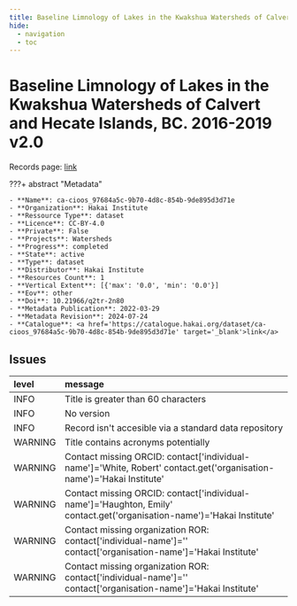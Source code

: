 ```yaml
---
title: Baseline Limnology of Lakes in the Kwakshua Watersheds of Calvert and Hecate Islands, BC. 2016-2019 v2.0
hide:
  - navigation
  - toc
---
```


# Baseline Limnology of Lakes in the Kwakshua Watersheds of Calvert and Hecate Islands, BC. 2016-2019 v2.0

Records page: <a href='https://catalogue.hakai.org/dataset/ca-cioos_97684a5c-9b70-4d8c-854b-9de895d3d71e' target='_blank'>link</a>

???+ abstract "Metadata"

    - **Name**: ca-cioos_97684a5c-9b70-4d8c-854b-9de895d3d71e 
    - **Organization**: Hakai Institute 
    - **Ressource Type**: dataset 
    - **Licence**: CC-BY-4.0 
    - **Private**: False 
    - **Projects**: Watersheds 
    - **Progress**: completed 
    - **State**: active 
    - **Type**: dataset 
    - **Distributor**: Hakai Institute 
    - **Resources Count**: 1 
    - **Vertical Extent**: [{'max': '0.0', 'min': '0.0'}] 
    - **Eov**: other 
    - **Doi**: 10.21966/q2tr-2n80 
    - **Metadata Publication**: 2022-03-29 
    - **Metadata Revision**: 2024-07-24 
    - **Catalogue**: <a href='https://catalogue.hakai.org/dataset/ca-cioos_97684a5c-9b70-4d8c-854b-9de895d3d71e' target='_blank'>link</a> 

<div id='map'></div>




## Issues
| level   | message                                                                                                                |
|:--------|:-----------------------------------------------------------------------------------------------------------------------|
| INFO    | Title is greater than 60 characters                                                                                    |
| INFO    | No version                                                                                                             |
| INFO    | Record isn't accesible via a standard data repository                                                                  |
| WARNING | Title contains acronyms potentially                                                                                    |
| WARNING | Contact missing ORCID: contact['individual-name']='White, Robert' contact.get('organisation-name')='Hakai Institute'   |
| WARNING | Contact missing ORCID: contact['individual-name']='Haughton, Emily' contact.get('organisation-name')='Hakai Institute' |
| WARNING | Contact missing organization ROR:  contact['individual-name']='' contact['organisation-name']='Hakai Institute'        |
| WARNING | Contact missing organization ROR:  contact['individual-name']='' contact['organisation-name']='Hakai Institute'        |


<script>
   document.addEventListener("DOMContentLoaded", function() {
    var map = L.map('map').setView([51.505, -125.09], 5);
    L.tileLayer('https://tile.openstreetmap.org/{z}/{x}/{y}.png', {
        maxZoom: 19,
        attribution: '&copy; <a href="http://www.openstreetmap.org/copyright">OpenStreetMap</a>'
    }).addTo(map);
    var geojsonFeature = {
        "type": "Feature",
        "properties": {
            "name" : "Baseline Limnology of Lakes in the Kwakshua Watersheds of Calvert and Hecate Islands, BC. 2016-2019 v2.0"
        },
        "geometry": {'type': 'Polygon', 'coordinates': [[[-128.15445681, 51.61731613], [-127.95404703, 51.61731613], [-127.95404703, 51.71899959], [-128.15445681, 51.71899959], [-128.15445681, 51.61731613]]]}
    }
    L.geoJSON(geojsonFeature).addTo(map);
   })
</script>